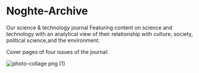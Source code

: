 # Noghte-Archive
Our science &amp; technology journal
Featuring content on science and technology with an analytical view of their relationship with culture, society, political science,and the environment.

Cover pages of four issues of the journal:

![photo-collage png (1)](https://github.com/user-attachments/assets/3a276eff-3f8e-4e2a-bc24-54dbf0876d72)
